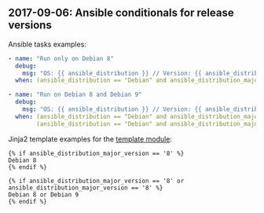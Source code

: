 ## 2017-09-06: Ansible conditionals for release versions

Ansible tasks examples:

```yaml
- name: "Run only on Debian 8"
  debug:
    msg: "OS: {{ ansible_distribution }} // Version: {{ ansible_distribution_major_version }}"
  when: (ansible_distribution == "Debian" and ansible_distribution_major_version == "8")

- name: "Run on Debian 8 and Debian 9"
  debug:
    msg: "OS: {{ ansible_distribution }} // Version: {{ ansible_distribution_major_version }}"
  when: (ansible_distribution == "Debian" and ansible_distribution_major_version == "8") or
        (ansible_distribution == "Debian" and ansible_distribution_major_version == "9")
```

Jinja2 template examples for the [template module](http://docs.ansible.com/ansible/latest/template_module.html):

```jinja2
{% if ansible_distribution_major_version == '8' %}
Debian 8
{% endif %}

{% if ansible_distribution_major_version == '8' or ansible_distribution_major_version == '8' %}
Debian 8 or Debian 9
{% endif %}
```
